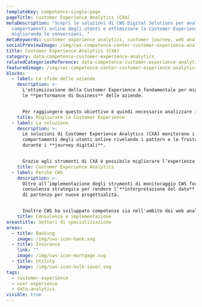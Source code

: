 ```yaml
---
templateKey: competence-single-page
pageTitle: Customer Experience Analytics (CXA)
metaDescription: "Scopri le soluzioni di CWS Digital Solutions per analizzare i
  comportamenti online degli utenti e ottimizzare la Customer Experience,
  migliorando le conversioni. "
metaKeywords: customer experience analytics, customer journey, web analytics
socialPreviewImage: /img/cws-competence-center-customer-experience-analytics-1200x628.jpg
title: Customer Experience Analytics (CXA)
category: data-competence-customer-experience-analytics
relatedCategoriesReference: data-competence-customer-experience-analytics
featuredimage: /img/cws-competence-center-customer-experience-analytics-1550x650.jpg
blocks:
  - label: Le sfide delle aziende
    description: >-
      L'ottimizzazione della Customer Experience è fondamentale per migliorare
      le **performance di business** delle aziende.


      Per raggiungere questo obiettivo è quindi necessario analizzare i dati di navigazione non solo attraverso misurazioni numeriche, ma anche studiano i **comportamenti degli utenti** all'interno delle piattaforme.
    title: Migliorare la Customer Experience
  - label: La soluzione
    description: >-
      Le soluzioni di Customer Experience Analytics (CXA) monitorano i
      comportamenti degli utenti online rivelando i pattern e le frustrazioni
      durante i **journey digitali**.


      Grazie agli strumenti di CXA è possibile migliorare l’esperienza d’uso delle interfacce web e mobile con un impatto positivo sulle conversioni e quindi sul business.
    title: Customer Experience Analytics
  - label: Perché CWS
    description: >-
      Oltre all’implementazione degli strumenti di monitoraggio CWS fornisce
      consulenza strategica per rendere l’**interpretazione del dato** il punto
      di partenza per nuove progettualità.


      Inoltre CWS ha sviluppato competenze sia nell'ambito dei web analytics tradizionali (Google Analytics, Google360, Google Data Studio, Webtrekk, ...) sia nello specifico di soluzione di CXA come Glassbox e Decibel Insight.
    title: Consulenza e implementazione
areastitle: Settori di specializzazione
areas:
  - title: Banking
    image: /img/cws-icon-bank.svg
  - title: Insurance
    link: ""
    image: /img/cws-icon-mortgage.svg
  - title: Utility
    image: /img/cws-icon-bulb-saver.svg
tags:
  - customer-experience
  - user-experience
  - data-analytics
visible: true
---
```

